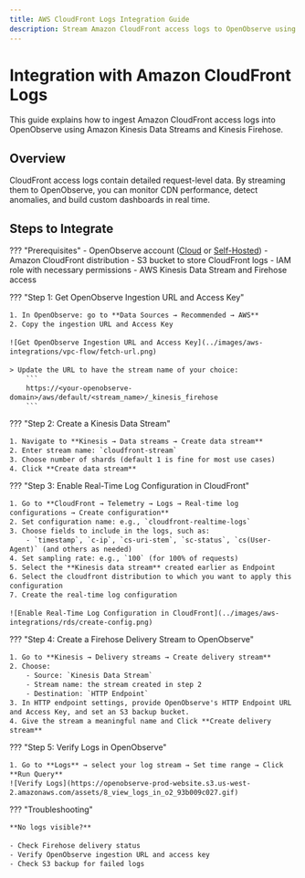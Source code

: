 ```yaml
---
title: AWS CloudFront Logs Integration Guide
description: Stream Amazon CloudFront access logs to OpenObserve using Kinesis Streams and Firehose for real-time visibility.
---
```


# Integration with Amazon CloudFront Logs

This guide explains how to ingest Amazon CloudFront access logs into OpenObserve using Amazon Kinesis Data Streams and Kinesis Firehose.

## Overview

CloudFront access logs contain detailed request-level data. By streaming them to OpenObserve, you can monitor CDN performance, detect anomalies, and build custom dashboards in real time.

## Steps to Integrate

??? "Prerequisites"
    - OpenObserve account ([Cloud](https://cloud.openobserve.ai/web/) or [Self-Hosted](../../../getting-started/#self-hosted-installation))
    - Amazon CloudFront distribution
    - S3 bucket to store CloudFront logs
    - IAM role with necessary permissions
    - AWS Kinesis Data Stream and Firehose access

??? "Step 1: Get OpenObserve Ingestion URL and Access Key"

    1. In OpenObserve: go to **Data Sources → Recommended → AWS**
    2. Copy the ingestion URL and Access Key

    ![Get OpenObserve Ingestion URL and Access Key](../images/aws-integrations/vpc-flow/fetch-url.png)
    
    > Update the URL to have the stream name of your choice:
        ```
        https://<your-openobserve-domain>/aws/default/<stream_name>/_kinesis_firehose
        ```

??? "Step 2: Create a Kinesis Data Stream"

    1. Navigate to **Kinesis → Data streams → Create data stream**
    2. Enter stream name: `cloudfront-stream`
    3. Choose number of shards (default 1 is fine for most use cases)
    4. Click **Create data stream**

??? "Step 3: Enable Real-Time Log Configuration in CloudFront"

    1. Go to **CloudFront → Telemetry → Logs → Real-time log configurations → Create configuration**
    2. Set configuration name: e.g., `cloudfront-realtime-logs`
    3. Choose fields to include in the logs, such as:
        - `timestamp`, `c-ip`, `cs-uri-stem`, `sc-status`, `cs(User-Agent)` (and others as needed)
    4. Set sampling rate: e.g., `100` (for 100% of requests)
    5. Select the **Kinesis data stream** created earlier as Endpoint
    6. Select the cloudfront distribution to which you want to apply this configuration
    7. Create the real-time log configuration

    ![Enable Real-Time Log Configuration in CloudFront](../images/aws-integrations/rds/create-config.png)

??? "Step 4: Create a Firehose Delivery Stream to OpenObserve"

    1. Go to **Kinesis → Delivery streams → Create delivery stream**
    2. Choose:
        - Source: `Kinesis Data Stream`
        - Stream name: the stream created in step 2
        - Destination: `HTTP Endpoint`
    3. In HTTP endpoint settings, provide OpenObserve's HTTP Endpoint URL and Access Key, and set an S3 backup bucket.
    4. Give the stream a meaningful name and Click **Create delivery stream**

??? "Step 5: Verify Logs in OpenObserve"

    1. Go to **Logs** → select your log stream → Set time range → Click **Run Query**
    ![Verify Logs](https://openobserve-prod-website.s3.us-west-2.amazonaws.com/assets/8_view_logs_in_o2_93b009c027.gif)

??? "Troubleshooting"

    **No logs visible?**
    
    - Check Firehose delivery status
    - Verify OpenObserve ingestion URL and access key
    - Check S3 backup for failed logs

